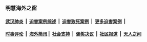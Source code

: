 
### 明慧海外之窗

####  [武汉肺炎](indexes/365.md?t=01271900) &nbsp;|&nbsp;  [迫害案例综述](indexes/328.md?t=01271900) &nbsp;|&nbsp; [迫害致死案例](indexes/277.md?t=01271900)  &nbsp;|&nbsp; [更多迫害案例](indexes/81.md?t=01271900)  &nbsp;|&nbsp; 
####  [时事评论](indexes/251.md?t=01271900) &nbsp;|&nbsp; [海外简讯](indexes/245.md?t=01271900)&nbsp;|&nbsp;  [社会支持](indexes/140.md?t=01271900) &nbsp;|&nbsp; [褒奖决议](indexes/282.md?t=01271900) &nbsp;|&nbsp; [社区报道](indexes/91.md?t=01271900)  &nbsp;|&nbsp; [天人之间](indexes/78.md?t=01271900) 

